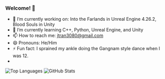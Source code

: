 ### Welcome! 👋

- 🔭 I’m currently working on: Into the Farlands in Unreal Engine 4.26.2, Blood Souls in Unity
- 🌱 I’m currently learning C++, Python, Unreal Engine, and Unity
- 📫 How to reach me: jtran3080@gmail.com
- 😄 Pronouns: He/Him
- ⚡ Fun fact: I sprained my ankle doing the Gangnam style dance when I was 12.
- 
![Top Languages](https://github-readme-stats.vercel.app/api/top-langs/?username=JasonT1085&theme=radical&layout=compact)
![GitHub Stats](https://github-readme-stats.vercel.app/api?username=JasonT1085&theme=radical&count_private=true)

